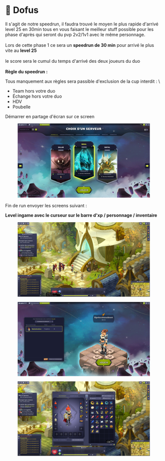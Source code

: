 # 🥚 Dofus

Il s'agit de notre speedrun, il faudra trouvé le moyen le plus rapide d'arrivé level 25 en 30min tous en vous faisant le meilleur stuff possible pour les phase d'après qui seront du pvp 2v2/1v1 avec le même personnage.\
\
Lors de cette phase 1 ce sera un **speedrun de 30 min** pour arrivé le plus vite au **level 25** \
\
le score sera le cumul du temps d'arrivé des deux joueurs du duo\
\
**Règle du speedrun :**&#x20;

Tous manquement aux règles sera passible d'exclusion de la cup interdit : \


* Team hors votre duo&#x20;
* Échange hors votre duo
* HDV&#x20;
* Poubelle&#x20;

Démarrer en partage d'écran sur ce screen&#x20;

<figure><img src="../.gitbook/assets/screen.png" alt=""><figcaption></figcaption></figure>

Fin de run envoyer les screens suivant :

**Level ingame avec le curseur sur le barre d'xp / personnage / inventaire**

<div><figure><img src="../.gitbook/assets/image.png" alt=""><figcaption></figcaption></figure> <figure><img src="../.gitbook/assets/image2.png" alt=""><figcaption></figcaption></figure> <figure><img src="../.gitbook/assets/image3.png" alt=""><figcaption></figcaption></figure></div>
